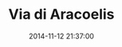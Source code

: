 --- 
layout: entry
category: notebook
excerpt:
title: Via di Aracoelis
location: Rome, Italy
date_taken: October 2014
camera: Leica M9
lens: Leitz Summilux 35mm f/1.4
date: 2014-11-12 21:37:00
tags: [60 to 80 years, bw, old man, old woman, shades, smile, suit, sunglasses, tie]
image: GRS-20141012-174454
---